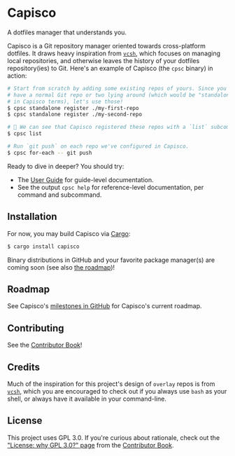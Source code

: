 # Capisco

A dotfiles manager that understands you.

Capisco is a Git repository manager oriented towards cross-platform dotfiles.
It draws heavy inspiration from [`vcsh`], which focuses on managing local
repositories, and otherwise leaves the history of your dotfiles repository(ies)
to Git. Here's an example of Capisco (the `cpsc` binary) in action:

```sh
# Start from scratch by adding some existing repos of yours. Since you probably
# have a normal Git repo or two lying around (which would be "standalone" repos
# in Capisco terms), let's use those!
$ cpsc standalone register ./my-first-repo
$ cpsc standalone register ./my-second-repo

# 👀 We can see that Capisco registered these repos with a `list` subcommand:
$ cpsc list

# Run `git push` on each repo we've configured in Capisco.
$ cpsc for-each -- git push
```

Ready to dive in deeper? You should try:

* The [User Guide](./docs/user-guide/src/introduction.md) for guide-level documentation.
* See the output `cpsc help` for reference-level documentation, per command and subcommand.

## Installation

For now, you may build Capisco via [Cargo](https://doc.rust-lang.org/cargo/):

```sh
$ cargo install capisco
```

Binary distributions in GitHub and your favorite package manager(s) are coming
soon (see also [the roadmap](#roadmap))!

## Roadmap

See Capisco's [milestones in
GitHub](https://github.com/capisco-dotfiles/capisco/milestones) for Capisco's
current roadmap.

## Contributing

See the [Contributor Book]!

[Contributor Book]: ./docs/contributor-book/src/welcome.md

## Credits

Much of the inspiration for this project's design of `overlay` repos is from
[`vcsh`], which you are encouraged to check out if you always use `bash` as
your shell, or always have it available in your command-line.

[`vcsh`]: https://github.com/RichiH/vcsh

## License

This project uses GPL 3.0. If you're curious about rationale, check out the
["License: why GPL 3.0?"
page](./docs/contributor-book/src/license-why-gpl-3.0.md) from the [Contributor
Book].
